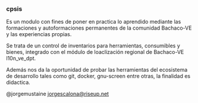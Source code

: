 ### cpsis 

Es un modulo con fines de poner en practica lo aprendido mediante las formaciones y autoformaciones permanentes de la comunidad Bachaco-VE y las experiencias propias. 

Se trata de un control de inventarios para herramientas, consumibles y bienes, integrado con el módulo de loaclización regional de Bachaco-VE l10n_ve_dpt.

Además nos da la oportunidad de probar las herramientas del ecosistema de desarrollo tales como git, docker, gnu-screen entre otras, la finalidad es didactica.

@jorgemustaine   jorgescalona@riseup.net


